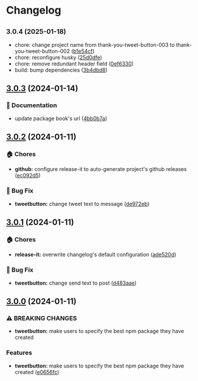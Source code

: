 # Changelog

## <small>3.0.4 (2025-01-18)</small>

* chore: change project name from thank-you-tweet-button-003 to thank-you-tweet-button-002 ([b1e54cf](https://github.com/codesweetly/thank-you-tweet-button-002/commit/b1e54cf))
* chore: reconfigure husky ([25d0dfe](https://github.com/codesweetly/thank-you-tweet-button-002/commit/25d0dfe))
* chore: remove redundant header field ([0ef6330](https://github.com/codesweetly/thank-you-tweet-button-002/commit/0ef6330))
* build: bump dependencies ([3b4dbd8](https://github.com/codesweetly/thank-you-tweet-button-002/commit/3b4dbd8))

## [3.0.3](https://github.com/codesweetly/thank-you-tweet-button-003/compare/v3.0.2...v3.0.3) (2024-01-14)


### 📝 Documentation

* update package book's url ([4bb0b7a](https://github.com/codesweetly/thank-you-tweet-button-003/commit/4bb0b7a7de4b139d77baf4ca5621056a328ead2f))

## [3.0.2](https://github.com/codesweetly/thank-you-tweet-button-003/compare/v3.0.1...v3.0.2) (2024-01-11)


### 🏠 Chores

* **github:** configure release-it to auto-generate project's github releases ([ec092d5](https://github.com/codesweetly/thank-you-tweet-button-003/commit/ec092d5ede99bad40aec2b1d6cac15fb20bd84e9))


### 🐛 Bug Fix

* **tweetbutton:** change tweet text to message ([de972eb](https://github.com/codesweetly/thank-you-tweet-button-003/commit/de972eb7ddcdea36259eb7f1e37e02ca645f9d04))

## [3.0.1](https://github.com/codesweetly/thank-you-tweet-button-003/compare/v3.0.0...v3.0.1) (2024-01-11)


### 🏠 Chores

* **release-it:** overwrite changelog's default configuration ([ade520d](https://github.com/codesweetly/thank-you-tweet-button-003/commit/ade520d73c19ac9044c2c6e65876fe132b347a8e))


### 🐛 Bug Fix

* **tweetbutton:** change send text to post ([d483aae](https://github.com/codesweetly/thank-you-tweet-button-003/commit/d483aae1801e8ec39aa7c8260e2a55f2a2ded730))

## [3.0.0](https://github.com/codesweetly/thank-you-tweet-button-003/compare/v2.0.3...v3.0.0) (2024-01-11)


### ⚠ BREAKING CHANGES

* **tweetbutton:** make users to specify the best npm package they have created

### Features

* **tweetbutton:** make users to specify the best npm package they have created ([e0656fc](https://github.com/codesweetly/thank-you-tweet-button-003/commit/e0656fc4d707e03362a8a9473aa1e7c3bf9e3fad))
